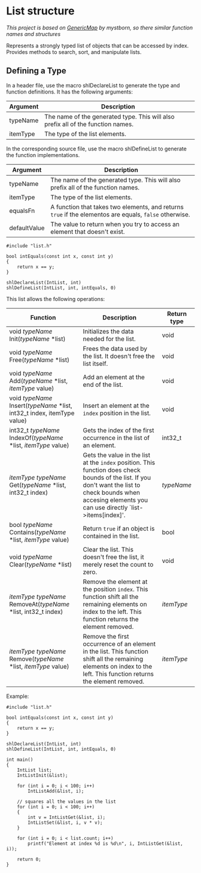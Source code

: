 # List structure
_This project is based on [GenericMap](https://github.com/mystborn/GenericMap) by mystborn, so there similar function names and structures_

Represents a strongly typed list of objects that can be accessed by index. Provides methods to search, sort, and manipulate lists.

## Defining a Type
In a header file, use the macro shlDeclareList to generate the type and function definitions. It has the following arguments:

| Argument | Description |
| --- | --- |
| typeName | The name of the generated type. This will also prefix all of the function names. |
| itemType | The type of the list elements. |

In the corresponding source file, use the macro shlDefineList to generate the function implementations.

| Argument | Description |
| --- | --- |
| typeName | The name of the generated type. This will also prefix all of the function names. |
| itemType | The type of the list elements. |
| equalsFn | A function that takes two elements, and returns `true` if the elementos are equals, `false` otherwise. |
| defaultValue | The value to return when you try to access an element that doesn't exist. |

```
#include "list.h"

bool intEquals(const int x, const int y)
{
    return x == y;
}

shlDeclareList(IntList, int)
shlDefineList(IntList, int, intEquals, 0)
```

This list allows the following operations:

| Function | Description | Return type |
| --- | --- | --- |
| void _typeName_ Init(_typeName_ *list) | Initializes the data needed for the list. | void |
| void _typeName_ Free(_typeName_ *list) | Frees the data used by the list. It doesn't free the list itself. | void |
| void _typeName_ Add(_typeName_ *list, _itemType_ value) | Add an element at the end of the list. | void |
| void _typeName_ Insert(_typeName_ *list, int32_t index, itemType value) | Insert an element at the `index` position in the list. | void |
| int32_t _typeName_ IndexOf(_typeName_ *list, _itemType_ value) | Gets the index of the first occurrence in the list of an element. | int32_t |
| _itemType_ _typeName_ Get(_typeName_ *list, int32_t index) | Gets the value in the list at the `index` position. This function does check bounds of the list. If you don't want the list to check bounds when accesing elements you can use directly `list->items[index]'. | _typeName_ |
| bool _typeName_ Contains(_typeName_ *list, _itemType_ value) | Return `true` if an object is contained in the list. | bool |
| void _typeName_ Clear(_typeName_ *list) | Clear the list. This doesn't free the list, it merely reset the count to zero. | void |
| _itemType_ _typeName_ RemoveAt(_typeName_ *list, int32_t index) | Remove the element at the position `index`. This function shift all the remaining elements on index to the left. This function returns the element removed. | _itemType_ |
| _itemType_ _typeName_ Remove(_typeName_ *list, _itemType_ value) | Remove the first occurrence of an element in the list. This function shift all the remaining elements on index to the left. This function returns the element removed. | _itemType_ |

Example:
```
#include "list.h"

bool intEquals(const int x, const int y)
{
    return x == y;
}

shlDeclareList(IntList, int)
shlDefineList(IntList, int, intEquals, 0)

int main()
{
    IntList list;
    IntListInit(&list);

    for (int i = 0; i < 100; i++)
        IntListAdd(&list, i);

    // squares all the values in the list
    for (int i = 0; i < 100; i++)
    {
        int v = IntListGet(&list, i);
        IntListSet(&list, i, v * v);
    }

    for (int i = 0; i < list.count; i++)
        printf("Element at index %d is %d\n", i, IntListGet(&list, i));

    return 0;
}
```